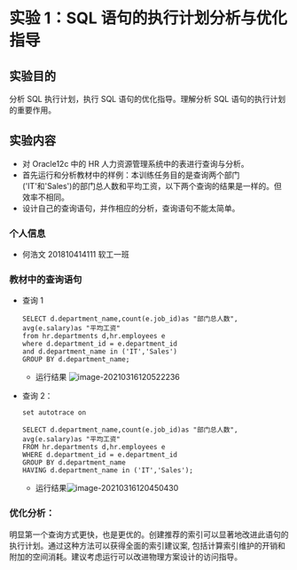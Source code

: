 # 实验 1：SQL 语句的执行计划分析与优化指导

## 实验目的

分析 SQL 执行计划，执行 SQL 语句的优化指导。理解分析 SQL 语句的执行计划的重要作用。

## 实验内容

- 对 Oracle12c 中的 HR 人力资源管理系统中的表进行查询与分析。
- 首先运行和分析教材中的样例：本训练任务目的是查询两个部门('IT'和'Sales')的部门总人数和平均工资，以下两个查询的结果是一样的。但效率不相同。
- 设计自己的查询语句，并作相应的分析，查询语句不能太简单。

### 个人信息

- 何浩文 201810414111 软工一班

### 教材中的查询语句

- 查询 1

  ```
  SELECT d.department_name,count(e.job_id)as "部门总人数",
  avg(e.salary)as "平均工资"
  from hr.departments d,hr.employees e
  where d.department_id = e.department_id
  and d.department_name in ('IT','Sales')
  GROUP BY d.department_name;
  ```

  

  - 运行结果 ![image-20210316120522236](C:\Users\he470\AppData\Roaming\Typora\typora-user-images\image-20210316120522236.png)

- 查询 2：

  ```
  set autotrace on
  
  SELECT d.department_name,count(e.job_id)as "部门总人数",
  avg(e.salary)as "平均工资"
  FROM hr.departments d,hr.employees e
  WHERE d.department_id = e.department_id
  GROUP BY d.department_name
  HAVING d.department_name in ('IT','Sales');
  ```

  

  - 运行结果![image-20210316120450430](C:\Users\he470\AppData\Roaming\Typora\typora-user-images\image-20210316120450430.png)

### 优化分析：

​	明显第一个查询方式更快，也是更优的。创建推荐的索引可以显著地改进此语句的执行计划。通过这种方法可以获得全面的索引建议案, 包括计算索引维护的开销和附加的空间消耗。建议考虑运行可以改进物理方案设计的访问指导。